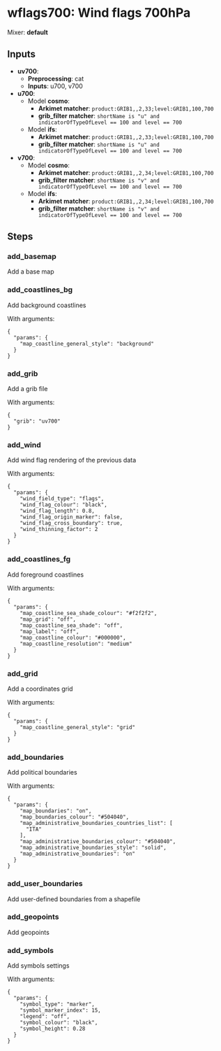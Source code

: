 # wflags700: Wind flags 700hPa

Mixer: **default**

## Inputs

* **uv700**:
    * **Preprocessing**: cat
    * **Inputs**: u700, v700
* **u700**:
    * Model **cosmo**:
        * **Arkimet matcher**: `product:GRIB1,,2,33;level:GRIB1,100,700`
        * **grib_filter matcher**: `shortName is "u" and indicatorOfTypeOfLevel == 100 and level == 700`
    * Model **ifs**:
        * **Arkimet matcher**: `product:GRIB1,,2,33;level:GRIB1,100,700`
        * **grib_filter matcher**: `shortName is "u" and indicatorOfTypeOfLevel == 100 and level == 700`
* **v700**:
    * Model **cosmo**:
        * **Arkimet matcher**: `product:GRIB1,,2,34;level:GRIB1,100,700`
        * **grib_filter matcher**: `shortName is "v" and indicatorOfTypeOfLevel == 100 and level == 700`
    * Model **ifs**:
        * **Arkimet matcher**: `product:GRIB1,,2,34;level:GRIB1,100,700`
        * **grib_filter matcher**: `shortName is "v" and indicatorOfTypeOfLevel == 100 and level == 700`

## Steps

### add_basemap

Add a base map


### add_coastlines_bg

Add background coastlines

With arguments:
```
{
  "params": {
    "map_coastline_general_style": "background"
  }
}
```

### add_grib

Add a grib file

With arguments:
```
{
  "grib": "uv700"
}
```

### add_wind

Add wind flag rendering of the previous data

With arguments:
```
{
  "params": {
    "wind_field_type": "flags",
    "wind_flag_colour": "black",
    "wind_flag_length": 0.8,
    "wind_flag_origin_marker": false,
    "wind_flag_cross_boundary": true,
    "wind_thinning_factor": 2
  }
}
```

### add_coastlines_fg

Add foreground coastlines

With arguments:
```
{
  "params": {
    "map_coastline_sea_shade_colour": "#f2f2f2",
    "map_grid": "off",
    "map_coastline_sea_shade": "off",
    "map_label": "off",
    "map_coastline_colour": "#000000",
    "map_coastline_resolution": "medium"
  }
}
```

### add_grid

Add a coordinates grid

With arguments:
```
{
  "params": {
    "map_coastline_general_style": "grid"
  }
}
```

### add_boundaries

Add political boundaries

With arguments:
```
{
  "params": {
    "map_boundaries": "on",
    "map_boundaries_colour": "#504040",
    "map_administrative_boundaries_countries_list": [
      "ITA"
    ],
    "map_administrative_boundaries_colour": "#504040",
    "map_administrative_boundaries_style": "solid",
    "map_administrative_boundaries": "on"
  }
}
```

### add_user_boundaries

Add user-defined boundaries from a shapefile


### add_geopoints

Add geopoints


### add_symbols

Add symbols settings

With arguments:
```
{
  "params": {
    "symbol_type": "marker",
    "symbol_marker_index": 15,
    "legend": "off",
    "symbol_colour": "black",
    "symbol_height": 0.28
  }
}
```

